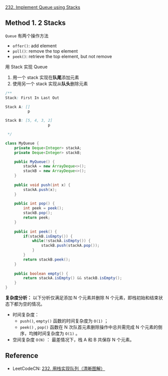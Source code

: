 [232. Implement Queue using Stacks](https://leetcode.com/problems/implement-queue-using-stacks/description/)


## Method 1. 2 Stacks
`Queue` 有两个操作方法
* `offer()`: add element
* `poll()`: remove the top element
* `peek()`: retrieve the top element, but not remove

用 Stack 实现 Queue
1. 用一个 stack 实现在**队尾**添加元素
2. 使用另一个 stack 实现从**队头**删除元素
```java
/**
Stack: First In Last Out

Stack A: []
          p

Stack B: [5, 4, 3, 2]
                   p

 */

class MyQueue {
    private Deque<Integer> stackA;
    private Deque<Integer> stackB;

    public MyQueue() {
        stackA = new ArrayDeque<>();
        stackB = new ArrayDeque<>();
    }
    
    public void push(int x) {
        stackA.push(x);
    }
    
    public int pop() {
        int peek = peek();
        stackB.pop();
        return peek;
    }
    
    public int peek() {
        if(stackB.isEmpty()) {
            while(!stackA.isEmpty()) {
                stackB.push(stackA.pop());
            }
        }
        return stackB.peek();
    }
    
    public boolean empty() {
        return stackA.isEmpty() && stackB.isEmpty();
    }
}
```
**复杂度分析：**
以下分析仅满足添加 N 个元素并删除 N 个元素，即栈初始和结束状态下都为空的情况。
* 时间复杂度：
  * `push()`, `empty()` 函数的时间复杂度为 `O(1)` ；
  * `peek()` , `pop()` 函数在 N 次队首元素删除操作中总共需完成 N 个元素的倒序，均摊时间复杂度为 `O(1)` 。
* 空间复杂度 `O(N)` ： 最差情况下，栈 A 和 B 共保存 N 个元素。


## Reference
* LeetCodeCN: [232. 用栈实现队列（清晰图解）](https://leetcode.cn/problems/implement-queue-using-stacks/solutions/2363977/232-yong-zhan-shi-xian-dui-lie-qing-xi-t-pi4l/)
